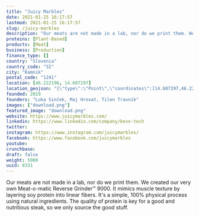 ```yaml
---
title: "Juicy Marbles"
date: 2021-01-25 16:17:57
lastmod: 2021-01-25 16:17:57
slug: /juicy-marbles
description: "Our meats are not made in a lab, nor do we print them. We created our very own Meat-o-matic Reverse Grinder™ 9000. It mimics muscle texture by layering soy protein into linear fibers. It's a simple, 100% physical process using natural ingredients. The quality of protein is key for a good and nutritious steak, so we only source the good stuff."
proteins: [Plant-Based]
products: [Meat]
business: [Production]
finance_type: []
country: "Slovenia"
country_code: "SI"
city: "Kamnik"
postal_code: "1241"
location: [46.222196, 14.607297]
location_geojson: "{\"type\":\"Point\",\"coordinates\":[14.607297,46.222196]}"
founded: 2019
founders: "Luka Sinček, Maj Hrovat, Tilen Travnik"
images: ["download.png"]
featured_image: "download.png"
website: https://www.juicymarbles.com/
linkedin: https://www.linkedin.com/company/bevo-tech
twitter: 
instagram: https://www.instagram.com/juicymarbles/
facebook: https://www.facebook.com/juicymarbles
youtube: 
crunchbase: 
draft: false
weight: 5000
uuid: 8331
---
```

Our meats are not made in a lab, nor do we print them. We created our very own Meat-o-matic Reverse Grinder™ 9000. It mimics muscle texture by layering soy protein into linear fibers. It's a simple, 100% physical process using natural ingredients. The quality of protein is key for a good and nutritious steak, so we only source the good stuff.
